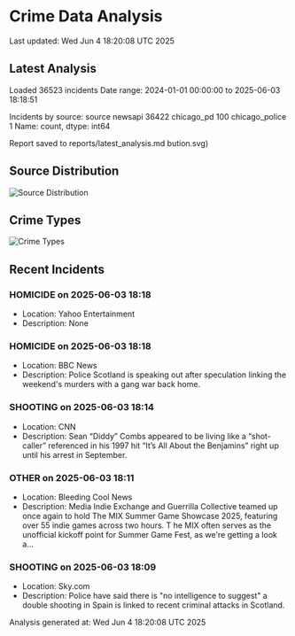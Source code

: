 # Crime Data Analysis
Last updated: Wed Jun  4 18:20:08 UTC 2025

## Latest Analysis

Loaded 36523 incidents
Date range: 2024-01-01 00:00:00 to 2025-06-03 18:18:51

Incidents by source:
source
newsapi           36422
chicago_pd          100
chicago_police        1
Name: count, dtype: int64

Report saved to reports/latest_analysis.md
bution.svg)

## Source Distribution
![Source Distribution](images/source_distribution.svg)

## Crime Types
![Crime Types](images/crime_types.svg)

## Recent Incidents

### HOMICIDE on 2025-06-03 18:18
- Location: Yahoo Entertainment
- Description: None


### HOMICIDE on 2025-06-03 18:18
- Location: BBC News
- Description: Police Scotland is speaking out after speculation linking the weekend's murders with a gang war back home.


### SHOOTING on 2025-06-03 18:14
- Location: CNN
- Description: Sean “Diddy” Combs appeared to be living like a “shot-caller” referenced in his 1997 hit “It’s All About the Benjamins” right up until his arrest in September.


### OTHER on 2025-06-03 18:11
- Location: Bleeding Cool News
- Description: Media Indie Exchange and Guerrilla Collective teamed up once again to hold The MIX Summer Game Showcase 2025, featuring over 55 indie games across two hours. T he MIX often serves as the unofficial kickoff point for Summer Game Fest, as we're getting a look a…


### SHOOTING on 2025-06-03 18:09
- Location: Sky.com
- Description: Police have said there is "no intelligence to suggest" a double shooting in Spain is linked to recent criminal attacks in Scotland.

Analysis generated at: Wed Jun  4 18:20:08 UTC 2025
